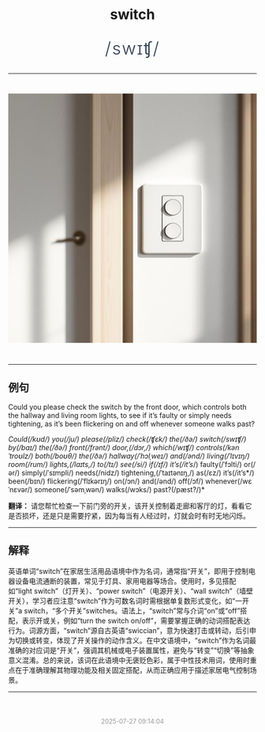 <div align="center">

# switch

<div style="margin: 30px 0;">
<h1 style="font-size: 2.5em; font-weight: 300; letter-spacing: 2px; margin: 0; color: #2c3e50;">
/swɪʧ/
</h1>
</div>

</div>

---

<div align="center" style="margin: 40px 0;">

![switch](images/switch.png)

</div>

---

## 例句

Could you please check the switch by the front door, which controls both the hallway and living room lights, to see if it’s faulty or simply needs tightening, as it’s been flickering on and off whenever someone walks past?

*Could(/kʊd/) you(/ju/) please(/pliz/) check(/ʧɛk/) the(/ðə/) switch(/swɪʧ/) by(/baɪ/) the(/ðə/) front(/frənt/) door,(/dɔr,/) which(/wɪʧ/) controls(/kənˈtroʊlz/) both(/boʊθ/) the(/ðə/) hallway(/ˈhɔlˌweɪ/) and(/ənd/) living(/ˈlɪvɪŋ/) room(/rum/) lights,(/laɪts,/) to(/tɪ/) see(/si/) if(/ɪf/) it’s(/it’s*/) faulty(/ˈfɔlti/) or(/ər/) simply(/ˈsɪmpli/) needs(/nidz/) tightening,(/ˈtaɪtənɪŋ,/) as(/ɛz/) it’s(/it’s*/) been(/bɪn/) flickering(/ˈflɪkərɪŋ/) on(/ɔn/) and(/ənd/) off(/ɔf/) whenever(/wɛˈnɛvər/) someone(/ˈsəmˌwən/) walks(/wɔks/) past?(/pæst?/)*

**翻译：** 请您帮忙检查一下前门旁的开关，该开关控制着走廊和客厅的灯，看看它是否损坏，还是只是需要拧紧，因为每当有人经过时，灯就会时有时无地闪烁。

---

## 解释

英语单词“switch”在家居生活用品语境中作为名词，通常指“开关”，即用于控制电器设备电流通断的装置，常见于灯具、家用电器等场合。使用时，多见搭配如“light switch”（灯开关）、“power switch”（电源开关）、“wall switch”（墙壁开关），学习者应注意“switch”作为可数名词时需根据单复数形式变化，如“一开关”a switch，“多个开关”switches。语法上，“switch”常与介词“on”或“off”搭配，表示开或关，例如“turn the switch on/off”，需要掌握正确的动词搭配表达行为。词源方面，“switch”源自古英语“swiccian”，意为快速打击或转动，后引申为切换或转变，体现了开关操作的动作含义。在中文语境中，“switch”作为名词最准确的对应词是“开关”，强调其机械或电子装置属性，避免与“转变”“切换”等抽象意义混淆。总的来说，该词在此语境中无褒贬色彩，属于中性技术用词，使用时重点在于准确理解其物理功能及相关固定搭配，从而正确应用于描述家居电气控制场景。


---

<div align="center" style="margin-top: 50px;">
<small style="color: #999; font-size: 0.9em;">2025-07-27 09:14:04</small>
</div>
